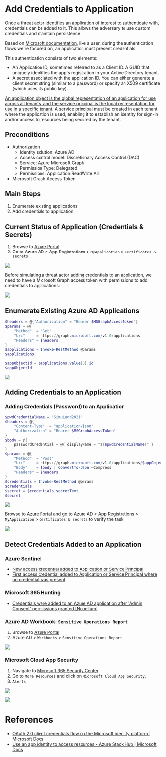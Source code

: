 # Add Credentials to Application

Once a threat actor identifies an application of interest to authenticate with, credentials can be added to it. This allows the adversary to use custom credentials and maintain persistence.

Based on [Microsoft documentation](https://docs.microsoft.com/en-us/azure/active-directory/develop/v2-oauth2-client-creds-grant-flow), like a user, during the authentication flows we're focused on, an application must present credentials. 

This authentication consists of two elements:
* An Application ID, sometimes referred to as a Client ID. A GUID that uniquely identifies the app's registration in your Active Directory tenant.
* A secret associated with the application ID. You can either generate a client secret string (similar to a password) or specify an X509 certificate (which uses its public key).

[An application object is the global representation of an application for use across all tenants, and the service principal is the local representation for use in a specific tenant](https://docs.microsoft.com/en-us/azure/active-directory/develop/app-objects-and-service-principals). A service principal must be created in each tenant where the application is used, enabling it to establish an identity for sign-in and/or access to resources being secured by the tenant.

## Preconditions
* Authorization
    * Identity solution: Azure AD
    * Access control model: Discretionary Access Control (DAC)
    * Service: Azure Microsoft Graph
    * Permission Type: Delegated
    * Permissions: Application.ReadWrite.All
* Microsoft Graph Access Token
## Main Steps
1.	Enumerate existing applications 
2.	Add credentials to application

## Current Status of Application (Credentials & Secrets)
1.	Browse to [Azure Portal](https://portal.azure.com/)
2.	Go to Azure AD > App Registrations > `MyApplication` > `Certificates & secrets`

![](../../resources/images/simulate_detect/persistence/addCredentialsToApplication/2021-05-19_01_app_secrets.png)

Before simulating a threat actor adding credentials to an application, we need to have a Microsoft Graph access token with permissions to add credentials to applications:

![](../../resources/images/simulate_detect/persistence/addCredentialsToApplication/2021-05-19_02_mgraph_access_token.png)

## Enumerate Existing Azure AD Applications

```PowerShell
$headers = @{"Authorization" = "Bearer $MSGraphAccessToken"}
$params = @{
    "Method"  = "Get"
    "Uri"     = https://graph.microsoft.com/v1.0/applications
    "Headers" = $headers
}
$applications = Invoke-RestMethod @params
$applications

$appObjectId = $applications.value[0].id
$appObjectId
```

![](../../resources/images/simulate_detect/persistence/addCredentialsToApplication/2021-05-19_03_app_object_id.png)

## Adding Credentials to an Application

### Adding Credentials (Password) to an Application

```PowerShell
$pwdCredentialName = 'SimuLand2021'
$headers = @{
    "Content-Type"  = "application/json"
    "Authorization" = "Bearer $MSGraphAccessToken"
}
$body = @{
    passwordCredential = @{ displayName = "$($pwdCredentialName)" }
}
$params = @{
    "Method"  = "Post"
    "Uri"     = https://graph.microsoft.com/v1.0/applications/$appObjectId/addPassword
    "Body"    = $body | ConvertTo-Json –Compress
    "Headers" = $headers
}
$credentials = Invoke-RestMethod @params
$credentials
$secret = $credentials.secretText
$secret
```
 
![](../../resources/images/simulate_detect/persistence/addCredentialsToApplication/2021-05-19_04_app_new_secret.png)

Browse to [Azure Portal](https://portal.azure.com/) and go to Azure AD > App Registrations > `MyApplication` > `Certificates & secrets` to verify the task.

![](../../resources/images/simulate_detect/persistence/addCredentialsToApplication/2021-05-19_05_app_new_secret.png)

## Detect Credentials Added to an Application

### Azure Sentinel
* [New access credential added to Application or Service Principal](https://github.com/Azure/Azure-Sentinel/blob/master/Detections/AuditLogs/NewAppOrServicePrincipalCredential.yaml)
* [First access credential added to Application or Service Principal where no credential was present](https://github.com/Azure/Azure-Sentinel/blob/master/Detections/AuditLogs/FirstAppOrServicePrincipalCredential.yaml)

### Microsoft 365 Hunting
* [Credentials were added to an Azure AD application after 'Admin Consent' permissions granted [Nobelium]](https://github.com/microsoft/Microsoft-365-Defender-Hunting-Queries/blob/773ebb498e0aa897678be98c34ffa56359bf29d9/Persistence/CredentialsAddAfterAdminConsentedToApp%5BNobelium%5D.md)

### Azure AD Workbook: `Sensitive Operations Report`
1.	Browse to [Azure Portal](https://portal.azure.com/)
2.	Azure AD > `Workbooks` > `Sensitive Operations Report`

![](../../resources/images/simulate_detect/persistence/addCredentialsToApplication/2021-05-19_06_workbook.png)

### Microsoft Cloud App Security
1.	Navigate to [Microsoft 365 Security Center](https://security.microsoft.com/).
2.	Go to `More Resources` and click on `Microsoft Cloud App Security`.
3.	`Alerts`
 
![](../../resources/images/simulate_detect/persistence/addCredentialsToApplication/2021-05-19_07_mcas_alert.png)

![](../../resources/images/simulate_detect/persistence/addCredentialsToApplication/2021-05-19_08_mcas_alert.png)

# References
* [OAuth 2.0 client credentials flow on the Microsoft identity platform | Microsoft Docs](https://docs.microsoft.com/en-us/azure/active-directory/develop/v2-oauth2-client-creds-grant-flow)
* [Use an app identity to access resources - Azure Stack Hub | Microsoft Docs](https://docs.microsoft.com/en-us/azure-stack/operator/azure-stack-create-service-principals?view=azs-2008&tabs=az1%2Caz2&pivots=state-disconnected)
